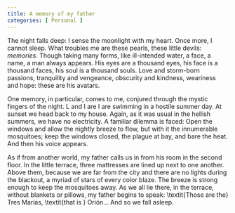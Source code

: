```yaml
---
title: A memory of my father 
categories: [ Personal ]
---
```



The night falls deep: I sense the moonlight with my heart. Once more, I cannot
sleep. What troubles me are these pearls, these little devils: *memories*.
Though taking many forms, like ill-intended water, a face, a name, a man always
appears. His eyes are a thousand eyes, his face is a thousand faces, his soul
is a thousand souls. Love and storm-born passions, tranquility and vengeance, obscurity
and kindness, weariness and hope: these are his avatars. 

One memory, in particular, comes to me, conjured through the mystic fingers of 
the night. L and I are I are swimming in a hostile summer day. At sunset we
head back to my house. Again, as it was usual in the hellish summers, we have
no electricity. A familiar dilemma is faced: Open the windows and allow the
nightly breeze to flow, but with it the innumerable mosquitoes; keep the
windows closed, the plague at bay, and bare the heat. And then his voice 
appears.

As if from another world, my father calls us in from his room in the second
floor. In the little terrace, three mattresses are lined up next to one
another. Above them, because we are far from the city and there are no lights
during the blackout, a myriad of stars of every color blaze. The breeze is strong
enough to keep the mosquitoes away. As we all lie there, in the terrace,
without blankets or pillows, my father begins to speak: \textit{Those are the}
Tres Marías, \textit{that is } Orión... And so we fall asleep.
